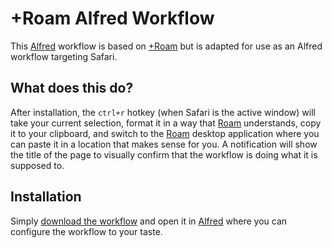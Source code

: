 # +Roam Alfred Workflow

This [Alfred](http://alfredapp.com) workflow is based on [+Roam](https://nesslabs.com/roam-research-bookmarklet)
but is adapted for use as an Alfred workflow targeting Safari.

## What does this do?

After installation, the `ctrl+r` hotkey (when Safari is the active window) will take your current selection,
format it in a way that [Roam](http://roamresearch.com) understands, copy it to your clipboard, and
switch to the [Roam](http://roamresearch.com) desktop application where you can paste it in a location
that makes sense for you. A notification will show the title of the page to visually confirm that the workflow
is doing what it is supposed to.

## Installation

Simply [download the workflow](https://github.com/dnjp/roam-alfred/blob/main/+Roam%20Clipboard.alfredworkflow?raw=true)
and open it in [Alfred](http://alfredapp.com) where you can configure the workflow to your taste.
